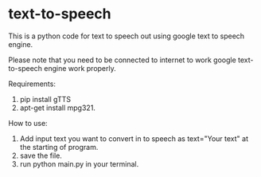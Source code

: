 # text-to-speech
This is a python code for text to speech out using google text to speech engine.

Please note that you need to be connected to internet to work google text-to-speech engine work properly.

Requirements:
1. pip install gTTS
2. apt-get install mpg321.

How to use:
1. Add input text you want to convert in to speech as text="Your text" at the starting of program.
2. save the file.
3. run python main.py  in your terminal.
